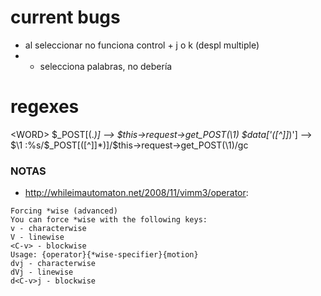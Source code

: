 # current bugs
- al seleccionar no funciona control + j o k (despl multiple)
- + selecciona palabras, no debería

# regexes
\<WORD\>
\$\_POST\[(.*)\]     -->    \$this\-\>request\-\>get\_POST(\1)
\$data\['([^]]*)'\]      -->    \$\1
:%s/\$_POST\[\([^]]*\)\]/\$this\-\>request\-\>get\_POST\(\1\)/gc

### NOTAS
* http://whileimautomaton.net/2008/11/vimm3/operator:
```
Forcing *wise (advanced)
You can force *wise with the following keys:
v - characterwise
V - linewise
<C-v> - blockwise
Usage: {operator}{*wise-specifier}{motion}
dvj - characterwise
dVj - linewise
d<C-v>j - blockwise
```

